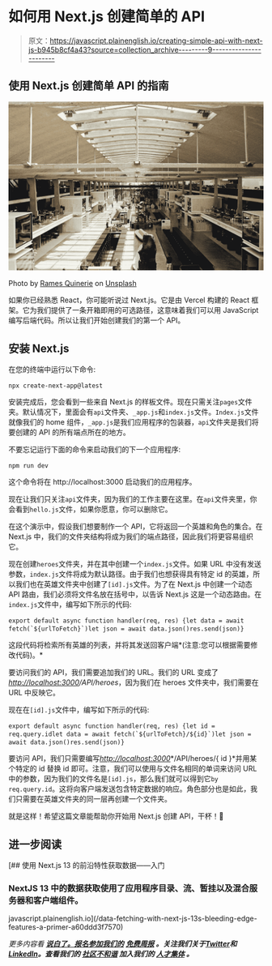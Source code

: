 # 如何用 Next.js 创建简单的 API

> 原文：<https://javascript.plainenglish.io/creating-simple-api-with-next-js-b945b8cf4a43?source=collection_archive---------9----------------------->

## 使用 Next.js 创建简单 API 的指南

![](img/871f4b405d2bfa227da36b38f7b3c2d7.png)

Photo by [Rames Quinerie](https://unsplash.com/@ramesquinerie?utm_source=medium&utm_medium=referral) on [Unsplash](https://unsplash.com?utm_source=medium&utm_medium=referral)

如果你已经熟悉 React，你可能听说过 Next.js。它是由 Vercel 构建的 React 框架。它为我们提供了一条开箱即用的可选路径，这意味着我们可以用 JavaScript 编写后端代码。所以让我们开始创建我们的第一个 API。

## 安装 Next.js

在您的终端中运行以下命令:

```
npx create-next-app@latest
```

安装完成后，您会看到一些来自 Next.js 的样板文件。现在只需关注`pages`文件夹。默认情况下，里面会有`api`文件夹、`_app.js`和`index.js`文件。`Index.js`文件就像我们的 home 组件，`_app.js`是我们应用程序的包装器，`api`文件夹是我们将要创建的 API 的所有端点所在的地方。

不要忘记运行下面的命令来启动我们的下一个应用程序:

```
npm run dev
```

这个命令将在 http://localhost:3000 启动我们的应用程序。

现在让我们只关注`api`文件夹，因为我们的工作主要在这里。在`api`文件夹里，你会看到`hello.js`文件，如果你愿意，你可以删除它。

在这个演示中，假设我们想要制作一个 API，它将返回一个英雄和角色的集合。在 Next.js 中，我们的文件夹结构将成为我们的端点路径，因此我们将更容易组织它。

现在创建`heroes`文件夹，并在其中创建一个`index.js`文件。如果 URL 中没有发送参数，`index.js`文件将成为默认路径。由于我们也想获得具有特定 id 的英雄，所以我们也在英雄文件夹中创建了`[id].js`文件。为了在 Next.js 中创建一个动态 API 路由，我们必须将文件名放在括号中，以告诉 Next.js 这是一个动态路由。在`index.js`文件中，编写如下所示的代码:

```
export default async function handler(req, res) {let data = await fetch(`${urlToFetch}`)let json = await data.json()res.send(json)}
```

这段代码将检索所有英雄的列表，并将其发送回客户端*(注意:您可以根据需要修改代码)。*

要访问我们的 API，我们需要追加我们的 URL。我们的 URL 变成了[*http://localhost:3000*](http://localhost:3000)*/API/heroes*，因为我们在 heroes 文件夹中，我们需要在 URL 中反映它。

现在在`[id].js`文件中，编写如下所示的代码:

```
export default async function handler(req, res) {let id = req.query.idlet data = await fetch(`${urlToFetch}/${id}`)let json = await data.json()res.send(json)}
```

要访问 API，我们只需要编写[*http://localhost:3000*](http://localhost:3000)*/API/heroes/{ id }*并用某个特定的 id 替换 id 即可。注意，我们可以使用与文件名相同的单词来访问 URL 中的参数，因为我们的文件名是`[id].js`，那么我们就可以得到它`by req.query.id`。这将向客户端发送包含特定数据的响应。角色部分也是如此，我们只需要在英雄文件夹的同一层再创建一个文件夹。

就是这样！希望这篇文章能帮助你开始用 Next.js 创建 API，干杯！🍻

## 进一步阅读

[](/data-fetching-with-next-js-13s-bleeding-edge-features-a-primer-a60ddd3f7570) [## 使用 Next.js 13 的前沿特性获取数据——入门

### NextJS 13 中的数据获取使用了应用程序目录、流、暂挂以及混合服务器和客户端组件。

javascript.plainenglish.io](/data-fetching-with-next-js-13s-bleeding-edge-features-a-primer-a60ddd3f7570) 

*更多内容看* [***说白了。报名参加我们的***](https://plainenglish.io/) **[***免费周报***](http://newsletter.plainenglish.io/) *。关注我们关于*[***Twitter***](https://twitter.com/inPlainEngHQ)*和*[***LinkedIn***](https://www.linkedin.com/company/inplainenglish/)*。查看我们的* [***社区不和谐***](https://discord.gg/GtDtUAvyhW) *加入我们的* [***人才集体***](https://inplainenglish.pallet.com/talent/welcome) *。***
